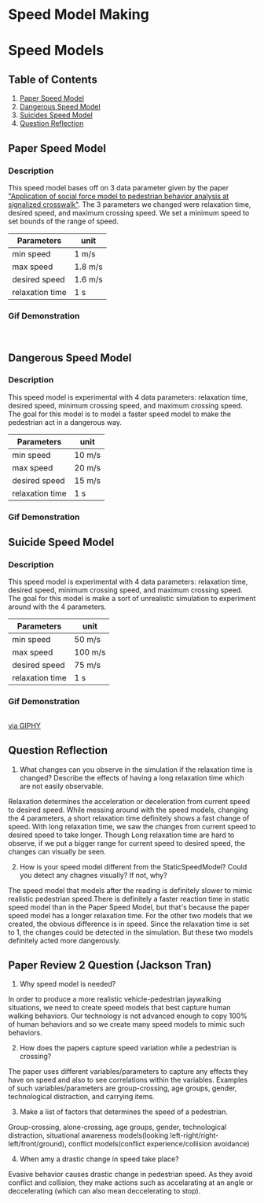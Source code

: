 Speed Model Making
===

# Speed Models

## Table of Contents
1. [Paper Speed Model](#Paper-Speed-Model)
2. [Dangerous Speed Model](#Dangerous-Speed-Model)
3. [Suicides Speed Model](#Suicide-Speed-Model)
4. [Question Reflection](#Question-Reflection)

## Paper Speed Model

### Description
This speed model bases off on 3 data parameter given by the paper ["Application of social force model to pedestrian behavior analysis at signalized crosswalk"](https://www.sciencedirect.com/science/article/pii/S0968090X14000114). The 3 parameters we changed were relaxation time, desired speed, and maximum crossing speed. We set a minimum speed to set bounds of the range of speed.

| Parameters      | unit    |
| --------------- | ------- |
| min speed       | 1 m/s   |
| max speed       | 1.8 m/s |
| desired speed   | 1.6 m/s |
| relaxation time | 1 s     |

### Gif Demonstration

<img src='https://media4.giphy.com/media/naMqau6aXClhZ3wnuI/giphy.gif' title ='' alt=''/>

<img src='https://media2.giphy.com/media/ZUfOqlyajAh9FZVRaG/giphy.gif?cid=790b761171b7626ab052ce3f0a5411ef4fd9918b433f582e&rid=giphy.gif&ct=g' title ='' alt=''/>

<img src='https://media2.giphy.com/media/8nZNHTLgo7Qahg4LXl/giphy.gif?cid=790b7611f35ddf221d12c1ad2984fe58f0498f8424afbb3e&rid=giphy.gif&ct=g' title ='' alt=''/>

## Dangerous Speed Model

### Description
This speed model is experimental with 4 data parameters: relaxation time, desired speed, minimum crossing speed, and maximum crossing speed. The goal for this model is to model a faster speed model to make the pedestrian act in a dangerous way.


| Parameters      | unit    |
| --------------- | ------- |
| min speed       | 10 m/s  |
| max speed       | 20 m/s  |
| desired speed   | 15 m/s  |
| relaxation time | 1 s     |

### Gif Demonstration

## Suicide Speed Model

### Description
This speed model is experimental with 4 data parameters: relaxation time, desired speed, minimum crossing speed, and maximum crossing speed. The goal for this model is make a sort of unrealistic simulation to experiment around with the 4 parameters.

| Parameters      | unit    |
| --------------- | ------- |
| min speed       | 50 m/s  |
| max speed       | 100 m/s |
| desired speed   | 75 m/s  |
| relaxation time | 1 s     |

### Gif Demonstration

<img src='https://media0.giphy.com/media/40y86FAC82Wp1aAxMF/giphy.gif?cid=790b761184244985e8c4f2ed747c15e13ae232ca7a899344&rid=giphy.gif&ct=g' title ='' alt=''/>

<p><a href="https://giphy.com/gifs/40y86FAC82Wp1aAxMF">via GIPHY</a></p>

## Question Reflection
1. What changes can you observe in the simulation if the relaxation time is changed? Describe the effects of having a long relaxation time which are not easily observable.

Relaxation determines the acceleration or deceleration from current speed to desired speed. While messing around with the speed models, changing the 4 parameters, a short relaxation time definitely shows a fast change of speed. With long relaxation time, we saw the changes from current speed to desired speed to take longer. Though Long relaxation time are hard to observe, if we put a bigger range for current speed to desired speed, the changes can visually be seen.

2. How is your speed model different from the StaticSpeedModel? Could you detect any chagnes visually? If not, why?

The speed model that models after the reading is definitely slower to mimic realistic pedestrian speed.There is definitely a faster reaction time in static speed model than in the Paper Speed Model, but that's because the paper speed model has a longer relaxation time. For the other two models that we created, the obvious difference is in speed. Since the relaxation time is set to 1, the changes could be detected in the simulation. But these two models definitely acted more dangerously.

## Paper Review 2 Question (Jackson Tran)
1. Why speed model is needed?

In order to produce a more realistic vehicle-pedestrian jaywalking situations, we need to create speed models that best capture human walking behaviors. Our technology is not advanced enough to copy 100% of human behaviors and so we create many speed models to mimic such behaviors.

2. How does the papers capture speed variation while a pedestrian is crossing?

The paper uses different variables/parameters to capture any effects they have on speed and also to see correlations within the variables. Examples of such variables/parameters are group-crossing, age groups, gender, technological distraction, and carrying items.

3. Make a list of factors that determines the speed of a pedestrian.

Group-crossing, alone-crossing, age groups, gender, technological distraction, situational awareness models(looking left-right/right-left/front/ground), conflict models(conflict experience/collision avoidance)

4. When amy a drastic change in speed take place?

Evasive behavior causes drastic change in pedestrian speed. As they avoid conflict and collision, they make actions such as accelarating at an angle or  deccelerating (which can also mean deccelerating to stop).
